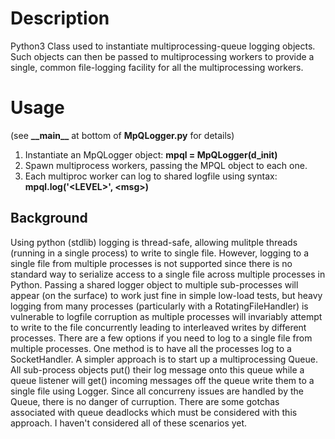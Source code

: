 Description
===========
Python3 Class used to instantiate multiprocessing-queue logging objects. Such objects can then be passed to multiprocessing workers to provide a single, common file-logging facility for all the multiprocessing workers. 

Usage
======
(see __\_\_main\_\___ at bottom of __MpQLogger.py__ for details)
1) Instantiate an MpQLogger object: __mpql = MpQLogger(d_init)__
2) Spawn multiprocess workers, passing the MPQL object to each one.
3) Each multiproc worker can log to shared logfile using syntax: __mpql.log('\<LEVEL>\', \<msg>\)__

Background
-----------
Using python (stdlib) logging is thread-safe, allowing mulitple threads (running in a single process) to write to single file. However, logging to a single file from multiple processes is not supported since there is no standard way to serialize access to a single file across multiple processes in Python. Passing a shared logger object to multiple sub-processes will appear (on the surface) to work just fine in simple low-load tests, but heavy logging from many processes (particularly with a RotatingFileHandler) is vulnerable to logfile corruption as multiple processes will invariably attempt to write to the file concurrently leading to interleaved writes by different processes.  There are a few options if you need to log to a single file from multiple processes. One method is to have all the processes log to a SocketHandler.  A simpler approach is to start up a multiprocessing Queue.  All sub-process objects put() their log message onto this queue while a queue listener will get() incoming messages off the queue write them to a single file using Logger. Since all concurreny issues are handled by the Queue, there is no danger of curruption. There are some gotchas associated with queue deadlocks which must be considered with this approach. I haven't considered all of these scenarios yet.
